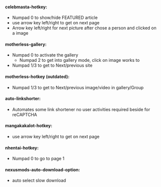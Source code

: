 #### celebmasta-hotkey:
* Numpad 0 to show/hide FEATURED article
* use arrow key left/right to get on next page
* Arrow key left/right for next picture after chose a person and clicked on a image

#### motherless-gallery:
* Numpad 0 to activate the gallery
   * Numpad 2 to get into gallery mode, click on image works to
* Numpad 1/3 to get to Next/previous site

#### motherless-hotkey (outdated):
* Numpad 1/3 to get to Next/previous image/video in gallery/Group

#### auto-linkshorter:
* Automates some link shortener no user activities required beside for reCAPTCHA

#### mangakakalot-hotkey:
* use arrow key left/right to get on next page

#### nhentai-hotkey:
* Numpad 0 to go to page 1

#### nexusmods-auto-download-option:
* auto select slow download

